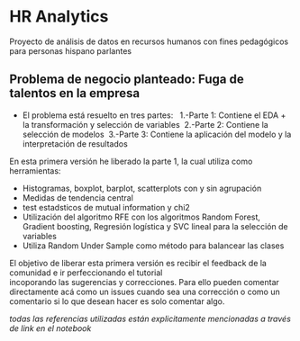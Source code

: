 # HR Analytics
Proyecto de análisis de datos en recursos humanos con fines pedagógicos para personas hispano parlantes

## Problema de negocio planteado: Fuga de talentos en la empresa

* El problema está resuelto en tres partes:
  
  1.-Parte 1: Contiene el EDA + la transformación y selección de variables
  2.-Parte 2: Contiene la selección de modelos
  3.-Parte 3: Contiene la aplicación del modelo y la interpretación de resultados
  
En esta primera versión he liberado la parte 1, la cual utiliza como herramientas:

* Histogramas, boxplot, barplot, scatterplots con y sin agrupación
* Medidas de tendencia central
* test estadsticos de mutual information y chi2
* Utilización del algoritmo RFE con los algoritmos Random Forest, Gradient boosting, Regresión logística y SVC lineal para la selección de variables
* Utiliza Random Under Sample como método para balancear las clases
  
El objetivo de liberar esta primera versión es recibir el feedback de la comunidad e ir perfeccionando el tutorial  
incoporando las sugerencias y correcciones. Para ello pueden comentar directamente acá como un issues cuando sea una 
corrección o como un comentario si lo que desean hacer es solo comentar algo.

*todas las referencias utilizadas están explicitamente mencionadas a través de link en el notebook*
